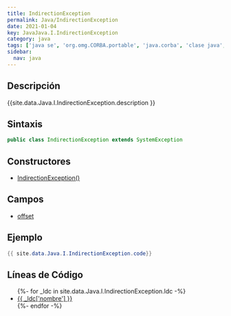 ```yaml
---
title: IndirectionException
permalink: Java/IndirectionException
date: 2021-01-04
key: JavaJava.I.IndirectionException
category: java
tags: ['java se', 'org.omg.CORBA.portable', 'java.corba', 'clase java', 'Java 1.0']
sidebar: 
  nav: java
---
```


## Descripción
{{site.data.Java.I.IndirectionException.description }}

## Sintaxis
~~~java
public class IndirectionException extends SystemException
~~~

## Constructores
* [IndirectionException()](/Java/IndirectionException/IndirectionException/)

## Campos
* [offset](/Java/IndirectionException/offset)

## Ejemplo
~~~java
{{ site.data.Java.I.IndirectionException.code}}
~~~

## Líneas de Código
<ul>
{%- for _ldc in site.data.Java.I.IndirectionException.ldc -%}
   <li>
       <a href="{{_ldc['url'] }}">{{ _ldc['nombre'] }}</a>
   </li>
{%- endfor -%}
</ul>
